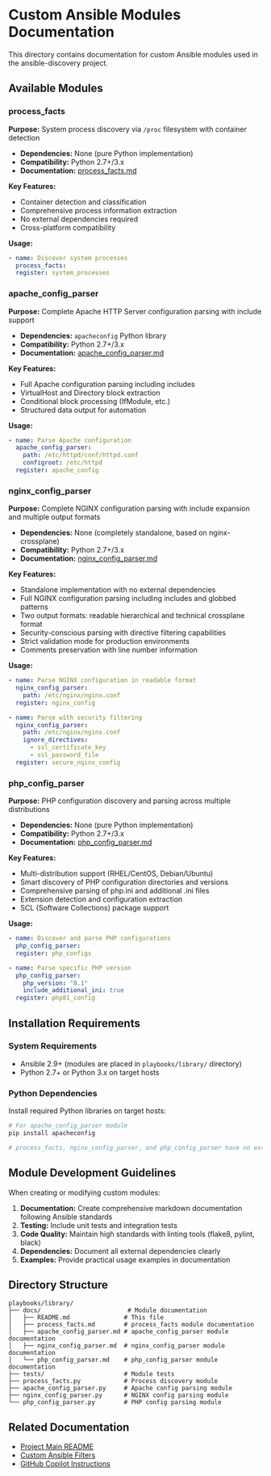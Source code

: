 # Custom Ansible Modules Documentation

This directory contains documentation for custom Ansible modules used in the
ansible-discovery project.

## Available Modules

### process_facts

**Purpose:** System process discovery via `/proc` filesystem with container detection

- **Dependencies:** None (pure Python implementation)
- **Compatibility:** Python 2.7+/3.x
- **Documentation:** [process_facts.md](process_facts.md)

**Key Features:**

- Container detection and classification
- Comprehensive process information extraction
- No external dependencies required
- Cross-platform compatibility

**Usage:**

```yaml
- name: Discover system processes
  process_facts:
  register: system_processes
```

### apache_config_parser

**Purpose:** Complete Apache HTTP Server configuration parsing with include support

- **Dependencies:** `apacheconfig` Python library
- **Compatibility:** Python 2.7+/3.x
- **Documentation:** [apache_config_parser.md](apache_config_parser.md)

**Key Features:**

- Full Apache configuration parsing including includes
- VirtualHost and Directory block extraction
- Conditional block processing (IfModule, etc.)
- Structured data output for automation

**Usage:**

```yaml
- name: Parse Apache configuration
  apache_config_parser:
    path: /etc/httpd/conf/httpd.conf
    configroot: /etc/httpd
  register: apache_config
```

### nginx_config_parser

**Purpose:** Complete NGINX configuration parsing with include expansion and multiple output formats

- **Dependencies:** None (completely standalone, based on nginx-crossplane)
- **Compatibility:** Python 2.7+/3.x
- **Documentation:** [nginx_config_parser.md](nginx_config_parser.md)

**Key Features:**

- Standalone implementation with no external dependencies
- Full NGINX configuration parsing including includes and globbed patterns
- Two output formats: readable hierarchical and technical crossplane format
- Security-conscious parsing with directive filtering capabilities
- Strict validation mode for production environments
- Comments preservation with line number information

**Usage:**

```yaml
- name: Parse NGINX configuration in readable format
  nginx_config_parser:
    path: /etc/nginx/nginx.conf
  register: nginx_config

- name: Parse with security filtering
  nginx_config_parser:
    path: /etc/nginx/nginx.conf
    ignore_directives:
      - ssl_certificate_key
      - ssl_password_file
  register: secure_nginx_config
```

### php_config_parser

**Purpose:** PHP configuration discovery and parsing across multiple distributions

- **Dependencies:** None (pure Python implementation)
- **Compatibility:** Python 2.7+/3.x
- **Documentation:** [php_config_parser.md](php_config_parser.md)

**Key Features:**

- Multi-distribution support (RHEL/CentOS, Debian/Ubuntu)
- Smart discovery of PHP configuration directories and versions
- Comprehensive parsing of php.ini and additional .ini files
- Extension detection and configuration extraction
- SCL (Software Collections) package support

**Usage:**

```yaml
- name: Discover and parse PHP configurations
  php_config_parser:
  register: php_configs

- name: Parse specific PHP version
  php_config_parser:
    php_version: "8.1"
    include_additional_ini: true
  register: php81_config
```

## Installation Requirements

### System Requirements

- Ansible 2.9+ (modules are placed in `playbooks/library/` directory)
- Python 2.7+ or Python 3.x on target hosts

### Python Dependencies

Install required Python libraries on target hosts:

```bash
# For apache_config_parser module
pip install apacheconfig

# process_facts, nginx_config_parser, and php_config_parser have no external dependencies
```

## Module Development Guidelines

When creating or modifying custom modules:

1. **Documentation:** Create comprehensive markdown documentation following
   Ansible standards
2. **Testing:** Include unit tests and integration tests
3. **Code Quality:** Maintain high standards with linting tools (flake8,
   pylint, black)
4. **Dependencies:** Document all external dependencies clearly
5. **Examples:** Provide practical usage examples in documentation

## Directory Structure

```text
playbooks/library/
├── docs/                        # Module documentation
│   ├── README.md               # This file
│   ├── process_facts.md        # process_facts module documentation
│   ├── apache_config_parser.md # apache_config_parser module documentation
│   ├── nginx_config_parser.md  # nginx_config_parser module documentation
│   └── php_config_parser.md    # php_config_parser module documentation
├── tests/                      # Module tests
├── process_facts.py            # Process discovery module
├── apache_config_parser.py     # Apache config parsing module
├── nginx_config_parser.py      # NGINX config parsing module
└── php_config_parser.py        # PHP config parsing module
```

## Related Documentation

- [Project Main README](../../../README.md)
- [Custom Ansible Filters](../../filter_plugins/README.md)
- [GitHub Copilot Instructions](../../../.github/copilot-instructions.md)
